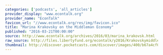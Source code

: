 ```yaml
---
categories: ['podcasts', 'all_articles']
provider_display: "www.econtalk.org"
provider_name: "EconTalk"
favicon_url: "//www.econtalk.org/res/img/favicon.ico"
title: "Marina Krakovsky on the Middleman Economy"
published: "2016-03-21T00:00:00"
source: http://www.econtalk.org/archives/2016/03/marina_krakovsk.html
raw_source: http://files.libertyfund.org/econtalk/y2016/Krakovskymiddlemen.mp3
thumbnail: http://discover.pocketcasts.com/discover/images/400/b67a4cf0-4b30-0130-e316-723c91aeae46.jpg
---
```

